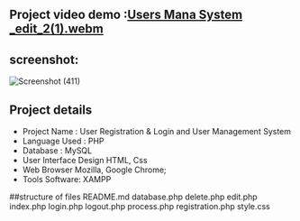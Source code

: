  
 ##  Project video demo :[Users Mana System _edit_2(1).webm](https://user-images.githubusercontent.com/82867372/229520552-93a6a2ac-28df-42fc-98e5-51f33af19232.webm)


 
 ## screenshot:
 ![Screenshot (411)](https://user-images.githubusercontent.com/82867372/229516163-17a7fbe5-c120-4f37-b00d-df3fa1b52d2b.png)


## Project details 

* Project Name :	User Registration & Login and User Management System 
* Language Used  :	PHP 
* Database	: MySQL 
* User Interface Design  	HTML, Css
* Web Browser	Mozilla, Google Chrome;
* Tools Software:	XAMPP

##structure of files 
     README.md
     database.php
     delete.php
     edit.php
     index.php
     login.php
     logout.php
     process.php
     registration.php
     style.css




